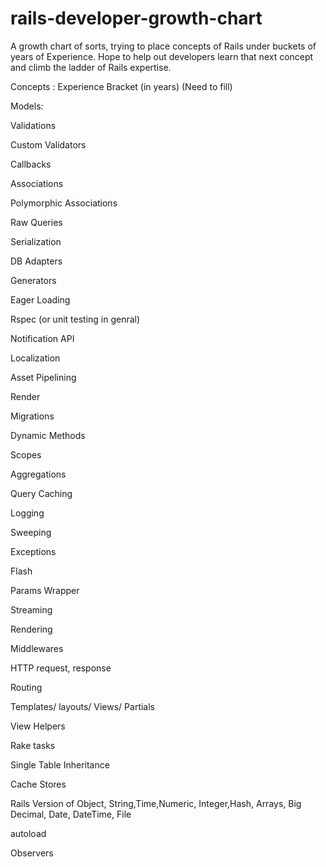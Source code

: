 rails-developer-growth-chart
============================

A growth chart of sorts, trying to place concepts of Rails under buckets of years of Experience. Hope to help out developers learn that next concept and climb the ladder of Rails expertise.


Concepts :                                      Experience Bracket (in years) (Need to fill)

Models:

  Validations

  Custom Validators

  Callbacks

  Associations

  Polymorphic Associations


  Raw Queries

Serialization

DB Adapters

Generators

Eager Loading

Rspec (or unit testing in genral)

Notification API

Localization

Asset Pipelining

Render

Migrations

Dynamic Methods

Scopes

Aggregations

Query Caching

Logging

Sweeping

Exceptions

Flash

Params Wrapper

Streaming

Rendering

Middlewares

HTTP request, response

Routing

Templates/ layouts/ Views/ Partials

View Helpers

Rake tasks

Single Table Inheritance

Cache Stores

Rails Version of Object, String,Time,Numeric, Integer,Hash, Arrays, Big Decimal, Date, DateTime, File

autoload

Observers
